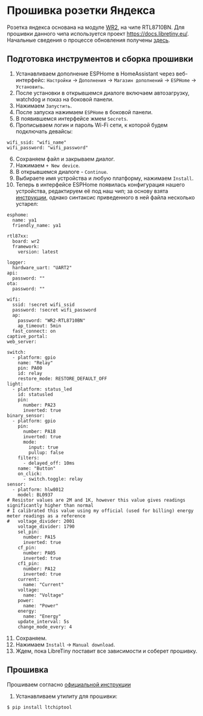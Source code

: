 # Прошивка розетки Яндекса

Розетка яндекса основана на модуле [WR2](https://developer.tuya.com/en/docs/iot/wifiwr2module?id=K9605tko0juc3), на чипе RTL8710BN.
Для прошивки данного чипа используется проект https://docs.libretiny.eu/. Начальные сведения о процессе обновления получены [здесь](https://kazus.ru/forums/showthread.php?t=121126).

## Подготовка инструментов и сборка прошивки

1. Устанавливаем дополнение ESPHome в HomeAssistant через веб-интерфейс: `Настройки` -> `Дополнения` -> `Магазин дополнений` -> `ESPHome` -> `Установить`.
2. После установки в открывшемся диалоге включаем автозагрузку, watchdog и показ на боковой панели.
3. Нажимаем `Запустить`.
4. После запуска нажимаем `ESPHome` в боковой панели.
4. В появившемся интерфейсе жмем `Secrets`.
5. Прописываем логин и пароль Wi-Fi сети, к которой будем подключать девайсы:

~~~
wifi_ssid: "wifi_name"
wifi_password: "wifi_password"
~~~

6. Сохраняем файл и закрываем диалог.
7. Нажимаем `+ New device`.
8. В открывшемся диалоге - `Continue`.
9. Выбираете имя устройства и любую платформу, нажимаем `Install`.
10. Теперь в интерфейсе ESPHome появилась конфигурация нашего устройства, редактируем её под наш чип; за основу взята [инструкции](https://kazus.ru/forums/showpost.php?p=1396708&postcount=10), однако синтаксис приведенного в ней файла несколько устарел:

~~~
esphome:
  name: ya1
  friendly_name: ya1

rtl87xx:
  board: wr2
  framework:
    version: latest

logger:
  hardware_uart: "UART2"
api:
  password: ""
ota:
  password: ""

wifi:
  ssid: !secret wifi_ssid
  password: !secret wifi_password
  ap:
    password: "WR2-RTL8710BN"
    ap_timeout: 5min
  fast_connect: on
captive_portal:
web_server:

switch:
  - platform: gpio
    name: "Relay"
    pin: PA00
    id: relay
    restore_mode: RESTORE_DEFAULT_OFF
light:
  - platform: status_led
    id: statusled
    pin:
      number: PA23
      inverted: true
binary_sensor:
  - platform: gpio
    pin:
      number: PA18
      inverted: true
      mode:
        input: true
        pullup: false
    filters:
      - delayed_off: 10ms
    name: "Button"
    on_click:
      - switch.toggle: relay
sensor:
  - platform: hlw8012
    model: BL0937
# Resistor values are 2M and 1K, however this value gives readings significantly higher than normal
# I calibrated this value using my official (used for billing) energy meter readings as a reference
#   voltage_divider: 2001
    voltage_divider: 1790
    sel_pin:
      number: PA15
      inverted: true
    cf_pin:
      number: PA05
      inverted: true
    cf1_pin:
      number: PA12
      inverted: true
    current:
      name: "Current"
    voltage:
      name: "Voltage"
    power:
      name: "Power"
    energy:
      name: "Energy"
    update_interval: 5s
    change_mode_every: 4
~~~

11. Сохраняем.
12. Нажимаем `Install` -> `Manual download`.
13. Ждем, пока LibreTiny поставит все зависимости и соберет прошивку.

## Прошивка

Прошиваем согласно [официальной инструкции](https://docs.libretiny.eu/docs/platform/realtek-ambz/#partition-layout)

1. Устанавливаем утилиту для прошивки:

~~~
$ pip install ltchiptool
~~~
